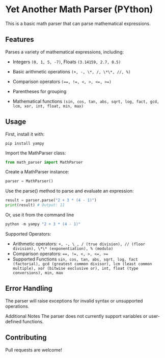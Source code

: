 # Yet Another Math Parser (PYthon)

This is a basic math parser that can parse mathematical expressions.

## Features

Parses a variety of mathematical expressions, including:

- Integers `(0, 1, 5, -7)`, Floats `(3.14159, 2.7, 0.5)`

- Basic arithmetic operations `(+, -, \*, /, \*\*, //, %)`

- Comparison operators `(==, !=, <, >, <=, >=)`

- Parentheses for grouping

- Mathematical functions `(sin, cos, tan, abs, sqrt, log, fact, gcd, lcm, xor, int, float, min, max)`

## Usage

First, install it with:

```
pip install yampy
```

Import the MathParser class:

```Python
from math_parser import MathParser
```

Create a MathParser instance:

```Python
parser = MathParser()
```

Use the parse() method to parse and evaluate an expression:

```Python
result = parser.parse("2 + 3 * (4 - 1)")
print(result) # Output: 11
```

Or, use it from the command line

```Python
python -m yampy "2 + 3 * (4 - 1)"
```

Supported Operators:

- Arithmetic operators: `+, -, \_, / (true division), // (floor division), \*\* (exponentiation), % (modulo)`
- Comparison operators: `==, !=, <, >, <=, >=`
- Supported Functions
  `sin, cos, tan, abs, sqrt, log,
fact (factorial),
gcd (greatest common divisor),
lcm (least common multiple),
xor (bitwise exclusive or),
int, float (type conversions),
min, max`

## Error Handling

The parser will raise exceptions for invalid syntax or unsupported operations.

Additional Notes
The parser does not currently support variables or user-defined functions.

## Contributing

Pull requests are welcome!
